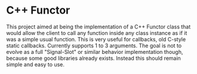 C++ Functor
===========

This project aimed at being the implementation of a C++ Functor class that would allow the client to call any function inside any class instance as if it was a simple usual function.
This is very useful for callbacks, old C-style static callbacks.
Currently supports 1 to 3 arguments.
The goal is not to evolve as a full "Signal-Slot" or similar behavior implementation though, because some good libraries already exists. Instead this should remain simple and easy to use.

